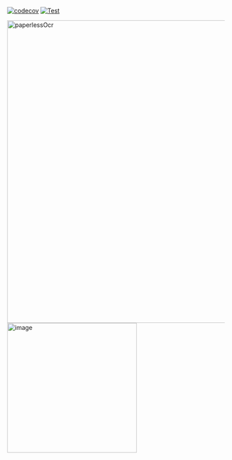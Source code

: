 [![codecov](https://codecov.io/gh/ANcpLua/PaperlessJava/branch/master/graph/badge.svg?token=1GTYOQ4SVI)](https://codecov.io/gh/ANcpLua/PaperlessJava) 
[![Test](https://github.com/ANcpLua/PaperlessJava/actions/workflows/test.yml/badge.svg?branch=master)](https://github.com/ANcpLua/PaperlessJava/actions/workflows/test.yml)

<p align="left">
  <img src="https://github.com/user-attachments/assets/667f377d-5b32-4c5d-9c39-b09ecf29a294" alt="paperlessOcr" width="700"/>
  <img src="https://github.com/user-attachments/assets/278639f4-9868-4358-b538-f41b6ce5d014" alt="image" width="300"/>
</p>
